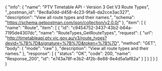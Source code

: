 {
  "info": {
    "name": "PTV Timetable API - Version 3 Get V3 Route Types",
    "_postman_id": "8ec8a0dd-d458-4c23-9fa8-da2cce3ac327",
    "description": "View all route types and their names.",
    "schema": "https://schema.getpostman.com/json/collection/v2.0.0/"
  },
  "item": [
    {
      "name": "Route",
      "item": [
        {
          "id": "c9454752-3437-43b2-b64a-7195de4307dc",
          "name": "RouteTypes_GetRouteTypes",
          "request": {
            "url": "http://timetableapi.ptv.vic.gov.au/v3/route_types?devid=%7B%7D&signature=%7B%7D&token=%7B%7D",
            "method": "GET",
            "body": {
              "mode": "raw"
            },
            "description": "View all route types and their names."
          },
          "response": [
            {
              "status": "OK",
              "code": 200,
              "name": "Response_200",
              "id": "e743a78f-e3b2-4f2b-8e88-8e4d5a1af82a"
            }
          ]
        }
      ]
    }
  ]
}
